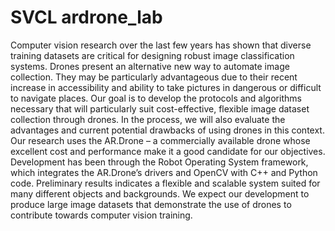 # SVCL ardrone_lab


Computer vision research over the last few years has shown that diverse training datasets are critical for designing robust image classification systems. Drones present an alternative new way to automate image collection. They may be particularly advantageous due to their recent increase in accessibility and ability to take pictures in dangerous or difficult to navigate places. Our goal is to develop the protocols and algorithms necessary that will particularly suit cost-effective, flexible image dataset collection through drones. In the process, we will also evaluate the advantages and current potential drawbacks of using drones in this context. Our research uses the AR.Drone – a commercially available drone whose excellent cost and performance make it a good candidate for our objectives. Development has been through the Robot Operating System framework, which integrates the AR.Drone’s drivers and OpenCV with C++ and Python code. Preliminary results indicates a flexible and scalable system suited for many different objects and backgrounds. We expect our development to produce large image datasets that demonstrate the use of drones to contribute towards computer vision training.

